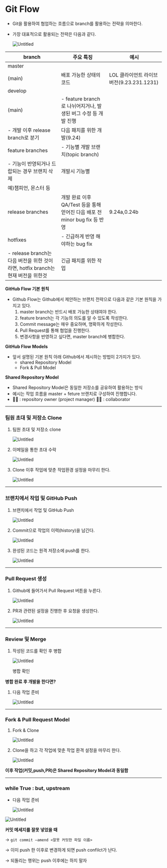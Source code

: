# Git Flow

- Git을 활용하여 협업하는 흐름으로 branch를 활용하는 전략을 의마한다.
- 가장 대표적으로 활용되는 전략은 다음과 같다.
    
    ![Untitled](Git%20Flow%202d5f38280e5541639e924e87618cb0dc/Untitled.png)
    

| branch | 주요 특징 | 예시 |
| --- | --- | --- |
| master
(main) | 배포 가능한 상태의 코드 | LOL 클라이언트 라이브 버전(9.23.231.1231) |
| develop
(main) | - feature branch로 나뉘어지거나, 발생된 버그 수정 등 개발 진행
- 개발 이후 release branch로 분기 | 다음 패치를 위한 개발(9.24) |
| feature branches | - 기능별 개발 브랜치(topic branch)
- 기능이 반영되거나 드랍되는 경우 브랜치 삭제 | 개발시 기능별
예)챔피언, 몬스터 등 |
| release branches | 개발 완료 이후 QA/Test 등을 통해 얻어진 다음 배포 전 minor bug fix 등 반영 | 9.24a,0.24b |
| hotfixes | - 긴급하게 반영 해야하는 bug fix
- release branch는 다음 버전을 위한 것이라면, hotfix branch는 현재 버전을 위한것 | 긴급 패치를 위한 작업 |

**GitHub Flow 기본 원칙**

- Github Flow는 Github에서 제안하는 브랜치 전략으로 다음과 같은 기본 원칙을 가지고 있다.
    1. master branch는 반드시 배포 가능한 상태여야 한다.
    2. feature branch는 각 기능의 의도를 알 수 있도록 작성한다.
    3. Commit message는 매우 중요하며, 명확하게 작성한다.
    4. Pull Request를 통해 협업을 진행한다.
    5. 변경사항을 반영하고 싶다면, master branch에 병합한다.
    

**GitHub Flow Models**

- 앞서 설명된 기본 원칙 아래 Github에서 제시하는 방법이 2가지가 있다.
    - shared Repository Model
    - Fork & Pull Model

**Shared Repository Model**

- Shared Repository Model은 동일한 저장소를 공유하여 활용하는 방식
- 예시는 작업 흐름을 master + feture 브랜치로 구성하여 진행합니다.
- 🧙‍♀️ : repository owner (project manager)
🧟‍♂️ : collaborator

---

### 팀원 초대 및 저장소 Clone

1. 팀원 초대 및 저장소 clone
    
    ![Untitled](Git%20Flow%202d5f38280e5541639e924e87618cb0dc/Untitled%201.png)
    

1. 이메일을 통한 초대 수락
    
    ![Untitled](Git%20Flow%202d5f38280e5541639e924e87618cb0dc/Untitled%202.png)
    
2. Clone 이후 작업에 맞춘 작업환경 설정을 마무리 한다.
    
    ![Untitled](Git%20Flow%202d5f38280e5541639e924e87618cb0dc/Untitled%203.png)
    

---

### 브랜치에서 작업 및 GitHub Push

1. 브랜치에서 작업 및 GitHub Push
    
    ![Untitled](Git%20Flow%202d5f38280e5541639e924e87618cb0dc/Untitled%204.png)
    
2. Commit으로 작업의 이력(history)을 남긴다.
    
    ![Untitled](Git%20Flow%202d5f38280e5541639e924e87618cb0dc/Untitled%205.png)
    
3. 완성된 코드는 원격 저장소에 push를 한다.
    
    ![Untitled](Git%20Flow%202d5f38280e5541639e924e87618cb0dc/Untitled%206.png)
    

---

### Pull Request 생성

1. Github에 들어가서 Pull Request 버튼을 누른다.
    
    ![Untitled](Git%20Flow%202d5f38280e5541639e924e87618cb0dc/Untitled%207.png)
    

1. PR과 관련된 설정을 진행한 후 요청을 생성한다.
    
    ![Untitled](Git%20Flow%202d5f38280e5541639e924e87618cb0dc/Untitled%208.png)
    

---

### Review 및 Merge

1. 작성된 코드를 확인 후 병합
    
    ![Untitled](Git%20Flow%202d5f38280e5541639e924e87618cb0dc/Untitled%209.png)
    
    병합 확인
    

**병합 완료 후 개발을 한다면?**

1. 다음 작업 준비
    
    ![Untitled](Git%20Flow%202d5f38280e5541639e924e87618cb0dc/Untitled%2010.png)
    

---

### Fork & Pull Request Model

1. Fork & Clone
    
    ![Untitled](Git%20Flow%202d5f38280e5541639e924e87618cb0dc/Untitled%2011.png)
    
2. Clone을 하고 각 작업에 맞춘 작업 환격 설정을 마무리 한다.
    
    ![Untitled](Git%20Flow%202d5f38280e5541639e924e87618cb0dc/Untitled%2012.png)
    

**이후 작업(커밋,push,PR)은 Shared Repository Model과 동일함**

---

### while True : but, upstream

- 다음 작업 준비
    
    ![Untitled](Git%20Flow%202d5f38280e5541639e924e87618cb0dc/Untitled%2013.png)
    

![Untitled](Git%20Flow%202d5f38280e5541639e924e87618cb0dc/Untitled%2014.png)

**커밋 메세지를 잘못 넣었을 때**

→ `git commit —amend <잘못 커밋한 파일 이름>`

→ 이미 push 한 이후로 변경하게 되면 push confilct가 난다.

→ 되돌리는 행위는 push 이후에는 하지 말자